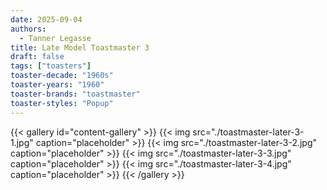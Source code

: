 ```yaml
---
date: 2025-09-04
authors:
  - Tanner Legasse
title: Late Model Toastmaster 3
draft: false
tags: ["toasters"]
toaster-decade: "1960s"
toaster-years: "1960"
toaster-brands: "toastmaster"
toaster-styles: "Popup"
---
```

{{< gallery id="content-gallery" >}}
  {{< img src="./toastmaster-later-3-1.jpg" caption="placeholder" >}}
  {{< img src="./toastmaster-later-3-2.jpg" caption="placeholder" >}}
  {{< img src="./toastmaster-later-3-3.jpg" caption="placeholder" >}}
  {{< img src="./toastmaster-later-3-4.jpg" caption="placeholder" >}}
{{< /gallery >}}
